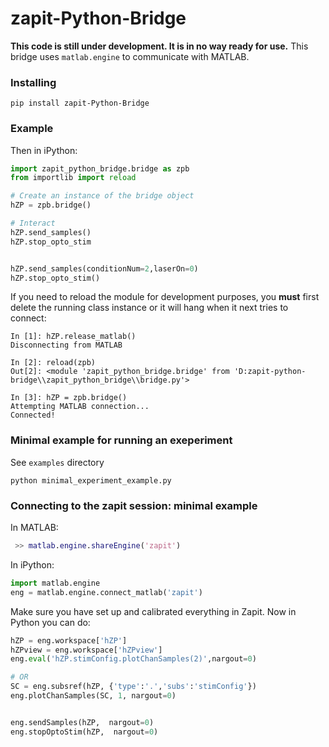 # zapit-Python-Bridge

**This code is still under development. It is in no way ready for use.**
This bridge uses `matlab.engine` to communicate with MATLAB.

### Installing
```
pip install zapit-Python-Bridge
```

### Example
Then in iPython:
```python
import zapit_python_bridge.bridge as zpb
from importlib import reload

# Create an instance of the bridge object
hZP = zpb.bridge()

# Interact
hZP.send_samples()
hZP.stop_opto_stim


hZP.send_samples(conditionNum=2,laserOn=0)
hZP.stop_opto_stim()
```

If you need to reload the module for development purposes, you **must** first delete the running class instance or it will hang when it next tries to connect:

```ipython
In [1]: hZP.release_matlab()
Disconnecting from MATLAB

In [2]: reload(zpb)
Out[2]: <module 'zapit_python_bridge.bridge' from 'D:zapit-python-bridge\\zapit_python_bridge\\bridge.py'>

In [3]: hZP = zpb.bridge()
Attempting MATLAB connection...
Connected!
```

### Minimal example for running an exeperiment
See `examples` directory

```
python minimal_experiment_example.py
```

### Connecting to the zapit session: minimal example

In MATLAB:
```MATLAB
 >> matlab.engine.shareEngine('zapit')
```

In iPython:

```python
import matlab.engine
eng = matlab.engine.connect_matlab('zapit')
```

Make sure you have set up and calibrated everything in Zapit. Now in Python you can do:

```python
hZP = eng.workspace['hZP']
hZPview = eng.workspace['hZPview']
eng.eval('hZP.stimConfig.plotChanSamples(2)',nargout=0)

# OR
SC = eng.subsref(hZP, {'type':'.','subs':'stimConfig'})
eng.plotChanSamples(SC, 1, nargout=0)


eng.sendSamples(hZP,  nargout=0)
eng.stopOptoStim(hZP,  nargout=0)
```
